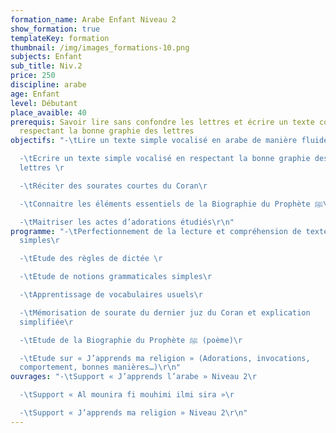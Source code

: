 ```yaml
---
formation_name: Arabe Enfant Niveau 2
show_formation: true
templateKey: formation
thumbnail: /img/images_formations-10.png
subjects: Enfant
sub_title: Niv.2
price: 250
discipline: arabe
age: Enfant
level: Débutant
place_avaible: 40
prerequis: Savoir lire sans confondre les lettres et écrire un texte court en
  respectant la bonne graphie des lettres
objectifs: "-\tLire un texte simple vocalisé en arabe de manière fluide\r

  -\tEcrire un texte simple vocalisé en respectant la bonne graphie des
  lettres \r

  -\tRéciter des sourates courtes du Coran\r

  -\tConnaitre les éléments essentiels de la Biographie du Prophète ﷺ\r

  -\tMaitriser les actes d’adorations étudiés\r\n"
programme: "-\tPerfectionnement de la lecture et compréhension de textes
  simples\r

  -\tEtude des règles de dictée \r

  -\tEtude de notions grammaticales simples\r

  -\tApprentissage de vocabulaires usuels\r

  -\tMémorisation de sourate du dernier juz du Coran et explication
  simplifiée\r

  -\tEtude de la Biographie du Prophète ﷺ (poème)\r

  -\tEtude sur « J’apprends ma religion » (Adorations, invocations,
  comportement, bonnes manières…)\r\n"
ouvrages: "-\tSupport « J’apprends l’arabe » Niveau 2\r

  -\tSupport « Al mounira fi mouhimi ilmi sira »\r

  -\tSupport « J’apprends ma religion » Niveau 2\r\n"
---
```


